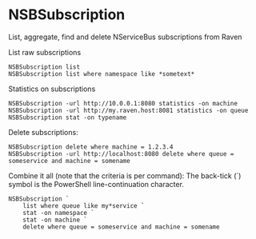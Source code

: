 NSBSubscription
===============

List, aggregate, find and delete NServiceBus subscriptions from Raven

List raw subscriptions
````
NSBSubscription list 
NSBSubscription list where namespace like *sometext*
````

Statistics on subscriptions
````
NSBSubscription -url http://10.0.0.1:8080 statistics -on machine
NSBSubscription -url http://my.raven.host:8081 statistics -on queue
NSBSubscription stat -on typename
````

Delete subscriptions:
````
NSBSubscription delete where machine = 1.2.3.4
NSBSubscription -url http://localhost:8080 delete where queue = someservice and machine = somename
````

Combine it all (note that the criteria is per command):
The back-tick (`) symbol is the PowerShell line-continuation character.
````
NSBSubscription `
    list where queue like my*service `
    stat -on namespace `
    stat -on machine `
    delete where queue = someservice and machine = somename
````
